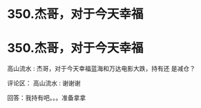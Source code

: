 # 350.杰哥，对于今天幸福

# 350.杰哥，对于今天幸福

高山流水 : 杰哥，对于今天幸福蓝海和万达电影大跌，持有还 是减仓？

评论区： 高山流水 : 谢谢谢

回答：我持有吧。。。准备拿拿